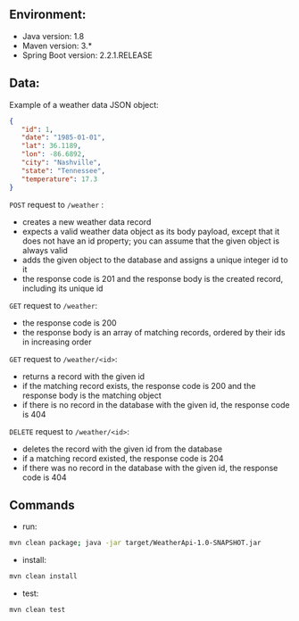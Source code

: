 ## Environment:
- Java version: 1.8
- Maven version: 3.*
- Spring Boot version: 2.2.1.RELEASE

## Data:
Example of a weather data JSON object:
```json
{
   "id": 1,
   "date": "1985-01-01",
   "lat": 36.1189,
   "lon": -86.6892,
   "city": "Nashville",
   "state": "Tennessee",
   "temperature": 17.3
}
```

`POST` request to `/weather` :
* creates a new weather data record
* expects a valid weather data object as its body payload, except that it does not have an id property; you can assume that the given object is always valid
* adds the given object to the database and assigns a unique integer id to it
* the response code is 201 and the response body is the created record, including its unique id


`GET` request to `/weather`:
* the response code is 200
* the response body is an array of matching records, ordered by their ids in increasing order


`GET` request to `/weather/<id>`:
* returns a record with the given id
* if the matching record exists, the response code is 200 and the response body is the matching object
* if there is no record in the database with the given id, the response code is 404


`DELETE` request to `/weather/<id>`:
* deletes the record with the given id from the database
* if a matching record existed, the response code is 204
* if there was no record in the database with the given id, the response code is 404

## Commands
- run: 
```bash
mvn clean package; java -jar target/WeatherApi-1.0-SNAPSHOT.jar
```
- install: 
```bash
mvn clean install
```
- test: 
```bash
mvn clean test
```


